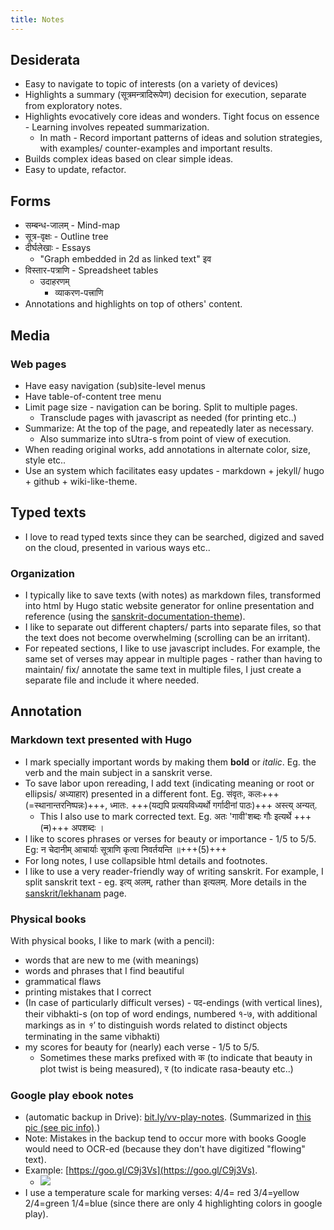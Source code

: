```yaml
---
title: Notes
---
```


## Desiderata
- Easy to navigate to topic of interests (on a variety of devices)
- Highlights a summary (सूत्रमन्त्रादिरूपेण) decision for execution, separate from exploratory notes.
- Highlights evocatively core ideas and wonders. Tight focus on essence - Learning involves repeated summarization.
  - In math - Record important patterns of ideas and solution strategies, with examples/ counter-examples and important results.
- Builds complex ideas based on clear simple ideas.
- Easy to update, refactor.

## Forms
- सम्बन्ध-जालम् - Mind-map
- सूत्र-वृक्षः - Outline tree
- दीर्घलेखाः - Essays
  - "Graph embedded in 2d as linked text" इव
- विस्तार-पत्राणि - Spreadsheet tables
  - उदाहरणम्
    - व्याकरण-पत्त्राणि    
- Annotations and highlights on top of others' content.

## Media
### Web pages
- Have easy navigation (sub)site-level menus
- Have table-of-content tree menu
- Limit page size - navigation can be boring. Split to multiple pages.
  - Transclude pages with javascript as needed (for printing etc..)
- Summarize: At the top of the page, and repeatedly later as necessary.
  - Also summarize into sUtra-s from point of view of execution.
- When reading original works, add annotations in alternate color, size, style etc..
- Use an system which facilitates easy updates - markdown + jekyll/ hugo + github + wiki-like-theme.

## Typed texts
- I love to read typed texts since they can be searched, digized and saved on the cloud, presented in various ways etc..

### Organization
- I typically like to save texts (with notes) as markdown files, transformed into html by Hugo static website generator for online presentation and reference (using the [sanskrit-documentation-theme](https://github.com/sanskrit-coders/sanskrit-documentation-theme-hugo)).
- I like to separate out different chapters/ parts into separate files, so that the text does not become overwhelming (scrolling can be an irritant).
- For repeated sections, I like to use javascript includes. For example, the same set of verses may appear in multiple pages - rather than having to maintain/ fix/ annotate the same text in multiple files, I just create a separate file and include it where needed.

## Annotation
### Markdown text presented with Hugo
- I mark specially important words by making them **bold** or _italic_. Eg. the verb and the main subject in a sanskrit verse.
- To save labor upon rereading, I add text (indicating meaning or root or ellipsis/ अध्याहार) presented in a different font. Eg. संवृतः, कलः+++(=स्थानान्तरनिष्पन्नः)+++, ध्मातः. +++(यद्यपि प्रत्ययविध्यर्थो गर्गादीनां पाठः)+++ अस्त्य् अन्यत्.
  - This I also use to mark corrected text. Eg. अतः 'गावी'शब्दः गौः इत्यर्थे +++(~~न~~)+++ अपशब्दः ।
- I like to scores phrases or verses for beauty or importance - 1/5 to 5/5. Eg: न चेदानीम् आचार्याः सूत्राणि कृत्वा निवर्तयन्ति ॥+++(5)+++
- For long notes, I use collapsible html details and footnotes.
- I like to use a very reader-friendly way of writing sanskrit. For example, I split sanskrit text - eg. इत्य् अलम्, rather than इत्यलम्. More details in the [sanskrit/lekhanam](/sanskrit/lekhanam/) page.

### Physical books

With physical books, I like to mark (with a pencil):

- words that are new to me (with meanings)
- words and phrases that I find beautiful
- grammatical flaws
- printing mistakes that I correct
- (In case of particularly difficult verses) - पद-endings (with vertical lines), their vibhakti-s (on top of word endings, numbered १-७, with additional markings as in _१'_ to distinguish words related to distinct objects terminating in the same vibhakti)
- my scores for beauty for (nearly) each verse - 1/5 to 5/5.
    - Sometimes these marks prefixed with क (to indicate that beauty in plot twist is being measured), र (to indicate rasa-beauty etc..)

### Google play ebook notes
- (automatic backup in Drive): [bit.ly/vv-play-notes](http://bit.ly/vv-play-notes). (Summarized in [this pic (see pic info)](https://photos.google.com/album/AF1QipOJQqymltNQMs7RHBz8rD2lWoa3EuEofzhzcYn5/photo/AF1QipPUr0S_cMva23_SAuLpR5J8CFc3kdOacKIn_Cu1).)
- Note: Mistakes in the backup tend to occur more with books Google would need to OCR-ed (because they don't have digitized "flowing" text).
- Example: [https://goo.gl/C9j3Vs](https://goo.gl/C9j3Vs).
    - [![](http://i.imgur.com/rZLoaDr.png)](http://i.imgur.com/rZLoaDr.png)
- I use a temperature scale for marking verses: 4/4= red 3/4=yellow 2/4=green 1/4=blue (since there are only 4 highlighting colors in google play).
